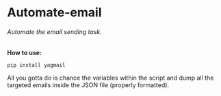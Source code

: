 # Automate-email
###### Automate the email sending task.

**How to use:**

```pip install yagmail```

All you gotta do is chance the variables within the script and dump all the targeted emails inside the JSON file (properly formatted).
